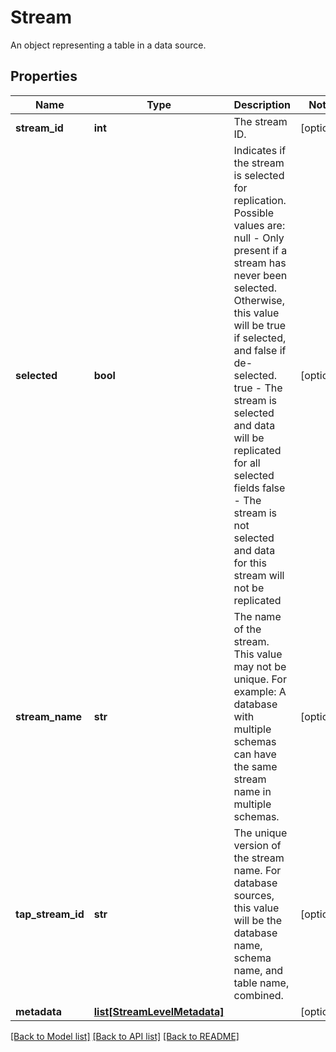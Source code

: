 # Stream

An object representing a table in a data source.
## Properties
Name | Type | Description | Notes
------------ | ------------- | ------------- | -------------
**stream_id** | **int** | The stream ID. | [optional] 
**selected** | **bool** | Indicates if the stream is selected for replication. Possible values are: null - Only present if a stream has never been selected. Otherwise, this value will be true if selected, and false if de-selected. true - The stream is selected and data will be replicated for all selected fields false - The stream is not selected and data for this stream will not be replicated  | [optional] 
**stream_name** | **str** | The name of the stream. This value may not be unique. For example: A database with multiple schemas can have the same stream name in multiple schemas.  | [optional] 
**tap_stream_id** | **str** | The unique version of the stream name. For database sources, this value will be the database name, schema name, and table name, combined.  | [optional] 
**metadata** | [**list[StreamLevelMetadata]**](StreamLevelMetadata.md) |  | [optional] 

[[Back to Model list]](../README.md#documentation-for-models) [[Back to API list]](../README.md#documentation-for-api-endpoints) [[Back to README]](../README.md)


